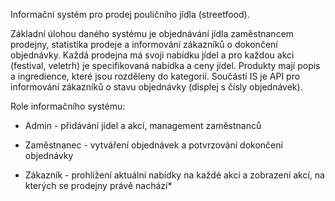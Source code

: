Informační systém pro prodej pouličního jídla (streetfood).

Základní úlohou daného systému je objednávání jídla zaměstnancem prodejny, statistika prodeje a informování zákazníků o dokončení objednávky. Každá prodejna má svoji nabídku jídel a pro každou akci (festival, veletrh) je specifikovaná nabídka a ceny jídel. Produkty mají popis a ingredience, které jsou rozděleny do kategorií. Součástí IS je  API pro informování zákazníků o stavu objednávky (displej s čísly objednávek).

Role informačního systému:

* Admin - přidávání jídel a akcí, management zaměstnanců

* Zaměstnanec - vytváření objednávek a potvrzování dokončení objednávky

* Zákazník - prohlížení aktuální nabídky na každé akci a zobrazení akcí, na kterých se prodejny právě nachází*
